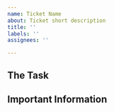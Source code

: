 ```yaml
---
name: Ticket Name
about: Ticket short description
title: ''
labels: ''
assignees: ''

---
```


## The Task

## Important Information
<!-- A bulleted list of important information for the developer -->
